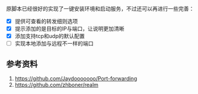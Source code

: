 原脚本已经很好的实现了一键安装环境和启动服务，不过还可以再进行一些完善：
- [x] 提供可查看的转发细则选项
- [x] 提示添加的是目标的IP与端口，让说明更加清晰
- [x] 添加支持tcp和udp的默认配置
- [ ] 实现本地添加与远程不一样的端口

## 参考资料
1. https://github.com/Jaydooooooo/Port-forwarding
2. https://github.com/zhboner/realm
